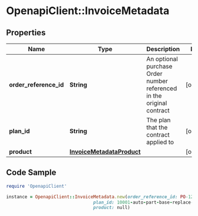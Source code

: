 # OpenapiClient::InvoiceMetadata

## Properties

Name | Type | Description | Notes
------------ | ------------- | ------------- | -------------
**order_reference_id** | **String** | An optional purchase Order number referenced in the original contract | [optional] 
**plan_id** | **String** | The plan that the contract applied to | [optional] 
**product** | [**InvoiceMetadataProduct**](InvoiceMetadataProduct.md) |  | [optional] 

## Code Sample

```ruby
require 'OpenapiClient'

instance = OpenapiClient::InvoiceMetadata.new(order_reference_id: PO-12345,
                                 plan_id: 10001-auto-part-base-replace-1y,
                                 product: null)
```


